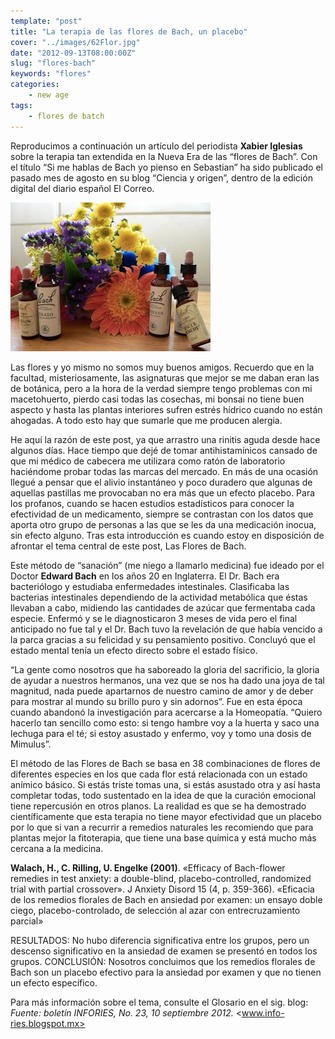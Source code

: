 ```yaml
---
template: "post"
title: "La terapia de las flores de Bach, un placebo"
cover: "../images/62Flor.jpg"
date: "2012-09-13T08:00:00Z"
slug: "flores-bach"
keywords: "flores"
categories: 
    - new age
tags: 
    - flores de batch
---
```


Reproducimos a continuación un artículo del periodista **Xabier Iglesias** sobre la terapia tan extendida en la Nueva Era de las “flores de Bach”. Con el título “Si me hablas de Bach yo pienso en Sebastian” ha sido publicado el pasado mes de agosto en su blog “Ciencia y origen”, dentro de la edición digital del diario español El Correo.  


![Flores](../images/62Flor.jpg) 

Las flores y yo mismo no somos muy buenos amigos. Recuerdo que en la facultad, misteriosamente, las asignaturas que mejor se me daban eran las de botánica, pero a la hora de la verdad siempre tengo problemas con mi macetohuerto, pierdo casi todas las cosechas, mi bonsai no tiene buen aspecto y hasta las plantas interiores sufren estrés hídrico cuando no están ahogadas. A todo esto hay que sumarle que me producen alergia.  



He aquí la razón de este post, ya que arrastro una rinitis aguda desde hace algunos días. Hace tiempo que dejé de tomar antihistamínicos cansado de que mi médico de cabecera me utilizara como ratón de laboratorio haciéndome probar todas las marcas del mercado. En más de una ocasión llegué a pensar que el alivio instantáneo y poco duradero que algunas de aquellas pastillas me provocaban no era más que un efecto placebo. Para los profanos, cuando se hacen estudios estadísticos para conocer la efectividad de un medicamento, siempre se contrastan con los datos que aporta otro grupo de personas a las que se les da una medicación inocua, sin efecto alguno.
Tras esta introducción es cuando estoy en disposición de afrontar el tema central de este post, Las Flores de Bach.


Este método de “sanación” (me niego a llamarlo medicina) fue ideado por el Doctor **Edward Bach** en los años 20 en Inglaterra. El Dr. Bach era bacteriólogo y estudiaba enfermedades intestinales. Clasificaba las bacterias intestinales dependiendo de la actividad metabólica que éstas llevaban a cabo, midiendo las cantidades de azúcar que fermentaba cada especie. Enfermó y se le diagnosticaron 3 meses de vida pero el final anticipado no fue tal y el Dr. Bach tuvo la revelación de que había vencido a la parca gracias a su felicidad y su pensamiento positivo. Concluyó que el estado mental tenía un efecto directo sobre el estado físico.  

“La gente como nosotros que ha saboreado la gloria del sacrificio, la gloria de ayudar a nuestros hermanos, una vez que se nos ha dado una joya de tal magnitud, nada puede apartarnos de nuestro camino de amor y de deber para mostrar al mundo su brillo puro y sin adornos”. Fue en esta época cuando abandonó la investigación para acercarse a la Homeopatía. “Quiero hacerlo tan sencillo como esto: si tengo hambre voy a la huerta y saco una lechuga para el té; si estoy asustado y enfermo, voy y tomo una dosis de Mimulus”.  

El método de las Flores de Bach se basa en 38 combinaciones de flores de diferentes especies en los que cada flor está relacionada con un estado anímico básico. Si estás triste tomas una, si estás asustado otra y así hasta completar todas, todo sustentado en la idea de que la curación emocional tiene repercusión en otros planos.
La realidad es que se ha demostrado científicamente que esta terapia no tiene mayor efectividad que un placebo por lo que si van a recurrir a remedios naturales les recomiendo que para plantas mejor la fitoterapia, que tiene una base química y está mucho más cercana a la medicina.  

**Walach, H., C. Rilling, U. Engelke (2001)**. «Efficacy of Bach-flower remedies in test anxiety: a double-blind, placebo-controlled, randomized trial with partial crossover». J Anxiety Disord 15 (4, p. 359-366). «Eficacia de los remedios florales de Bach en ansiedad por examen: un ensayo doble ciego, placebo-controlado, de selección al azar con entrecruzamiento parcial»

RESULTADOS: No hubo diferencia significativa entre los grupos, pero un descenso significativo en la ansiedad de examen se presentó en todos los grupos. CONCLUSIÓN: Nosotros concluimos que los remedios florales de Bach son un placebo efectivo para la ansiedad por examen y que no tienen un efecto específico.

Para más información sobre el tema, consulte el Glosario en el sig. blog: 
*Fuente: boletín INFORIES, No. 23, 10 septiembre 2012.* <www.info-ries.blogspot.mx>